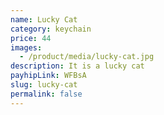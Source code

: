 ```yaml
---
name: Lucky Cat
category: keychain
price: 44
images:
  - /product/media/lucky-cat.jpg
description: It is a lucky cat
payhipLink: WFBsA
slug: lucky-cat
permalink: false
---
```

